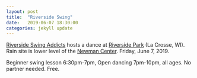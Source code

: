 ```yaml
---
layout: post
title:  "Riverside Swing"
date:   2019-06-07 18:30:00
categories: jekyll update
---
```


<div class="entry-content">
  <p><a href="https://www.facebook.com/groups/riversideswingaddicts/">Riverside Swing Addicts</a> hosts a dance at <a href="https://www.google.com/maps/@43.8126927,-91.2558599,18z">Riverside Park</a> (La Crosse, WI). Rain site is lower level of the <a href="https://www.google.com/maps/@43.8122895,-91.2293317,18.67z">Newman Center</a>. Friday, June 7, 2019.</p>
<p>Beginner swing lesson 6:30pm-7pm, Open dancing 7pm-10pm, all ages. No partner needed. Free.
</p>
</div>
